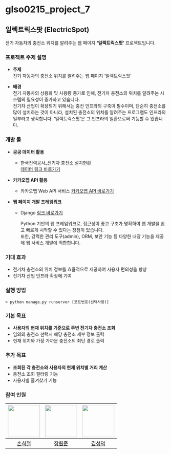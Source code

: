 # glso0215_project_7

## 일렉트릭스팟 (ElectricSpot)

전기 자동차의 충전소 위치를 알려주는 웹 페이지 **‘일렉트릭스팟’** 프로젝트입니다.

### 프로젝트 주제 설명

- **주제**  
  전기 자동차의 충전소 위치를 알려주는 웹 페이지 ‘일렉트릭스팟’

- **배경**  
  전기 자동차의 상용화 및 사용량 증가로 인해, 전기차 충전소의 위치를 알려주는 시스템의 필요성이 증가하고 있습니다.  
  전기차 산업이 확장되기 위해서는 충전 인프라의 구축이 필수이며, 단순히 충전소를 많이 설치하는 것이 아니라,
  설치된 충전소의 위치를 알려주는 프로그램도 인프라의 일부라고 생각합니다.
  ‘일렉트릭스팟’은 그 인프라의 일환으로써 기능할 수 있습니다.

### 개발 툴

- **공공 데이터 활용**
  - 한국전력공사_전기차 충전소 설치현황  
    [데이터 링크 바로가기](https://www.data.go.kr/data/15101407/openapi.do)

- **카카오맵 API 활용**
  - 카카오맵 Web API 서비스
    [카카오맵 API 바로가기](https://apis.map.kakao.com/web/)

- **웹 페이지 개발 프레임워크**
  - Django
    [링크 바로가기](https://www.djangoproject.com/)
    
    Python 기반의 웹 프레임워크로, 접근성이 좋고 구조가 명확하여 웹 개발을 쉽고 빠르게 시작할 수 있다는 장점이 있습니다.  
    또한, 강력한 관리 도구(admin), ORM, 보안 기능 등 다양한 내장 기능을 제공해 웹 서비스 개발에 적합합니다.

### 기대 효과

- 전기차 충전소의 위치 정보를 효율적으로 제공하여 사용자 편의성을 향상
- 전기차 산업 인프라 확장에 기여

### 실행 방법

``` 
> python manage.py runserver [포트번호(선택사항)]
```

### 기본 목표

- **사용자의 현재 위치를 기준으로 주변 전기차 충전소 조회**
- 임의의 충전소 선택시 해당 충전소 세부 정보 출력
- 현재 위치와 가장 가까운 충전소의 최단 경로 출력

### 추가 목표

- **조회된 각 충전소와 사용자의 현재 위치별 거리 계산**
- 충전소 조회 필터링 기능
- 사용자별 즐겨찾기 기능

### 참여 인원

| [<img src="https://github.com/BandoSouth.png" width="100px">](https://github.com/BandoSouth) | [<img src="https://github.com/wkddnjswns.png" width="100px">](https://github.com/wkddnjswns) | [<img src="https://github.com/sdk0124.png" width="100px">](https://github.com/sdk0124) |
| :----------------------------------------------------------------------------------------: | :----------------------------------------------------------------------------------------: | :----------------------------------------------------------------------------------: |
|                         [손희철](https://github.com/BandoSouth)                          |                         [장원준](https://github.com/Kiyeon-Nam)                          |                         [김성덕](https://github.com/sdk0124)

